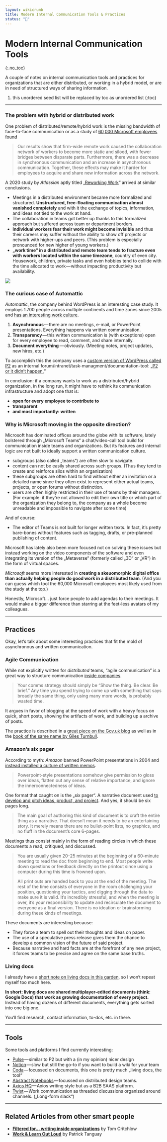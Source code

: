 ```yaml
---
layout: wikicrumb 
title: Modern Internal Communication Tools & Practices
status: "🌿"
---
```


# Modern Internal Communication Tools
{:.no_toc}

A couple of notes on internal communication tools and practices for organizations that are either distributed, or working in a hybrid model, or are in need of structured ways of sharing information.

1. this unordered seed list will be replaced by toc as unordered list
{:toc}

---

### The problem with hybrid or distributed work

One problem of distributed/remote/hybrid work is the missing bandwidth of face-to-face communication or as a study of [60,000 Microsoft employees found](https://www.nature.com/articles/s41562-021-01196-4)

> Our results show that firm-wide remote work caused the collaboration network of workers to become more static and siloed, with fewer bridges between disparate parts. Furthermore, there was a decrease in synchronous communication and an increase in asynchronous communication. Together, these effects may make it harder for employees to acquire and share new information across the network.

A 2020 study by *Atlassian* aptly titled „[Reworking Work](https://3kllhk1ibq34qk6sp3bhtox1-wpengine.netdna-ssl.com/wp-content/uploads/2020/10/reworking-work_atlassian-and-papergiant.pdf)“ arrived at similar conclusions.

- Meetings in a distributed environment became more formalized and structured. **Unstructured, free-floating communication almost vanished completely** and with it the exchange of topics, information, and ideas not tied to the work at hand.
- The collaboration in teams got better up thanks to this formalized approach but suffered across team or department borders.
- **Individual workers fear their work might become invisible** and thus their careers may suffer without the ability to show off projects or network with higher-ups and peers. (This problem is especially pronounced for new higher of young workers.)
- **„work time“ in a distributed and remote team tends to fracture even with workers located within the same timezone**, country of even city. Housework, children, private tasks and even hobbies tend to collide with the time allocated to work — without impacting productivity but availability.

![](/img/wiki/remote-timetable.png)

### The curious case of Automattic

*Automattic*, the company behind WordPress is an interesting case study. It employs 1.700 people across multiple continents and time zones since 2005 and [has an interesting work culture](https://techcrunch.com/2021/10/19/automattic-tc1-remote/).

1. **Asynchronous** — there are no meetings, e-mail, or PowerPoint presentations. Everything happens via written communication.
2. **Transparency** — this written communication is (with exceptions) open for every employee to read, comment, and share internally.
3. **Document everything**  — obviously. (Meeting notes, project updates, new hires, etc.)

To accomplish this the company uses a [custom version of WordPress called P2](https://wordpress.com/p2/) as an internal forum/intranet/task-managment/documentation-tool: „[P2 or it didn’t happen.](https://stephyiu.com/2019/02/17/behind-the-scenes-culture-and-tools-of-remote-work-at-automattic/)“

In conclusion: if a company wants to work as a distributed/hybrid organization, in the long run, it might have to rethink its communication infrastructure and adopt one that is:
- **open for every employee to contribute to**
- **transparent**
- **and most importantly: written**

### Why is Microsoft moving in the opposite direction?

Microsoft has dominated offices around the globe with its software, lately bolstered through „Microsoft Teams“ a chat/video-call tool build for communication inside teams and organizations. But its features and internal logic are not built to ideally support a written communication culture.

- subgroups (also called „teams“) are often slow to navigate.
- content can not be easily shared across such groups. (Thus they tend to create and reinforce silos within an organization)
- these subgroups are often hard to find without either an invitation or a detailed name since they often exist to represent either actual teams, projects, or open forums without distinction.
- users are often highly restricted in their use of teams by their managers. (For example: if they‘re not allowed to edit their own title or which part of the organization they belong to, the company as a whole become unreadable and impossible to navigate after some time)

And of course:

- The editor of Teams is not built for longer written texts. In fact, it‘s pretty bare-bones without features such as tagging, drafts, or pre-planned publishing of content.

Microsoft has lately also been more focused not on solving these issues but instead working on the video components of the software and even integrating its version of the „Metaverse“ (formerly called „3D“ or „VR“) in the form of virtual spaces.

*Microsoft* seems more interested in **creating a skeuomorphic digital office than actually helping people do good work in a distributed team**. (And you can guess which tool the 60,000 Microsoft employees most likely used from the study at the top.)

Honestly, Microsoft... just force people to add agendas to their meetings. It would make a bigger difference than starring at the feet-less avatars of my colleagues.

----

## Practices

Okay, let‘s talk about some interesting practices that fit the mold of asynchronous and written communication.

### Agile Communication

While not explicitly written for *distributed* teams, “agile communication” is a great way to structure communication [inside companies](https://defradigital.blog.gov.uk/a-guide-to-agile-communication/).

> Your comms strategy should simply be “Show the thing. Be clear. Be brief.” Any time you spend trying to come up with something that says broadly the same thing, only using many more words, is probably wasted time.

It argues in favor of blogging at the speed of work with a heavy focus on quick, short posts, showing the artifacts of work, and building up a archive of posts.

The practice is described in a [great piece on the Gov.uk blog](https://defradigital.blog.gov.uk/a-guide-to-agile-communication/) as well as in the [book of the same name by Giles Turnbull](https://agilecommshandbook.com/).

### Amazon‘s six pager

According to myth: *Amazon* banned PowerPoint presentations in 2004 and [instead installed a culture of written memos](https://www.businessinsider.com.au/jeff-bezos-email-against-powerpoint-presentations-2015-7).

> Powerpoint-style presentations somehow give permission to gloss over ideas, flatten out any sense of relative importance, and ignore the innerconnectedness of ideas.

One format that caught on is the „six pager“. A narrative document used [to develop and pitch ideas, product, and project](https://writingcooperative.com/the-anatomy-of-an-amazon-6-pager-fc79f31a41c9). And yes, it should be six pages long.

> The main goal of authoring this kind of document is to craft the entire thing as a narrative. That doesn’t mean it needs to be an entertaining story. It merely means there are no bullet-point lists, no graphics, and no fluff in the document’s core 6-pages.

Meetings thus consist mainly in the form of reading circles in which these documents a read, critiqued, and discussed.

> You are usually given 20–25 minutes at the beginning of a 60-minute meeting to read the doc from beginning to end. Most people write down questions or feedback directly on the printout since using a computer during this time is frowned upon.
> 
> All print outs are handed back to you at the end of the meeting. The rest of the time consists of everyone in the room challenging your position, questioning your tactics, and digging through the data to make sure it is valid. It’s incredibly stressful, and when the meeting is over, it’s your responsibility to update and recirculate the document to everyone as a final version. There is no ideation or brainstorming during these kinds of meetings.

These documents are interesting because:

- They force a team to spell out their thoughts and ideas on paper.
- The use of a speculative press release gives them the chance to develop a common vision of the future of said project.
- Because narrative and hard facts are at the forefront of any new project, it forces teams to be precise and agree on the same base truths.

### Living docs

I already have a [short note on living docs in this garden](https://johannesklingebiel.de/wiki/Better%20Work/04-Living%20Docs.html), so I won‘t repeat myself too much here.

**In short: living docs are shared multiplayer-edited documents (think: Google Docs) that work as growing documentation of every project.** Instead of having dozens of different documents, everything gets sorted into one big one.

You‘ll find research, contact information, to-dos, etc. in there.

----

## Tools

Some tools and platforms I find currently interesting:

- [Pulse](https://pulseasync.com/) — similar to P2 but with a (in my opinion) nicer design
- [Notion](https://www.notion.so/) — slow but still the go-to if you want to build a wiki for your team
- [Coda](https://coda.io/) — focussed on documents, this one is pretty much „living docs, the tool“
- [Abstract Notebooks](https://www.abstract.com/) — focussed on distributed design teams.
- [Axios HQ](https://www.axioshq.com/) — Axios writing style but as a B2B SAAS platform.
- [Twist](https://twist.com/) — Work communication as threaded discussions organized around channels. („Long-form slack“)

----

## Related Articles from other smart people

- **[Filtered for... writing inside organizations](https://tomcritchlow.com/2020/05/27/filtered-for-org-writing/)** by Tom Critchlow 
- **[Work & Learn Out Loud](https://sentiers.media/work-and-learn-out-loud/)** by Patrick Tanguay